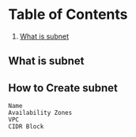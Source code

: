 # Table of Contents
1. [What is subnet](#What-is-subnet)

## What is subnet

## How to Create subnet
    Name
    Availability Zones
    VPC
    CIDR Block


